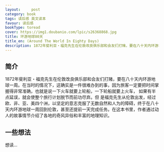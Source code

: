 ```yaml
---
layout:     post
category: book
tags: 读后感 英文读本
favour: 读后感
bookType: toread
cover: https://img1.doubanio.com/lpic/s26368868.jpg
title: 环游地球80天
title_en: (Around The World In Eighty Days)
description: 1872年斐利亚・福克先生在伦敦改良俱乐部和会友们打赌，要在八十天内环游地球一周。在当时的情况下，这确实是一件很难办到的事，因为旅客一定要把时间掌握得非常准确，也就是说一下火车就要上轮船，一下轮船就要上火车， 如果有半点延误，就会使整个旅行计划脱节而前功尽弃。但 是福克先生从伦敦出发，经过欧、非、亚、美四个洲，以坚定的意志克服了无数自然和人为的障碍，终于在八十天内环游地球一周回到伦敦，甚至还提前一天完成任务。在这本书里，作者通过动人的故事情节介绍了各地的奇风异俗和丰富的地理知识。
---
```


## 简介
1872年斐利亚・福克先生在伦敦改良俱乐部和会友们打赌，要在八十天内环游地球一周。在当时的情况下，这确实是一件很难办到的事，因为旅客一定要把时间掌握得非常准确，也就是说一下火车就要上轮船，一下轮船就要上火车， 如果有半点延误，就会使整个旅行计划脱节而前功尽弃。但 是福克先生从伦敦出发，经过欧、非、亚、美四个洲，以坚定的意志克服了无数自然和人为的障碍，终于在八十天内环游地球一周回到伦敦，甚至还提前一天完成任务。在这本书里，作者通过动人的故事情节介绍了各地的奇风异俗和丰富的地理知识。

## 一些想法
想读...